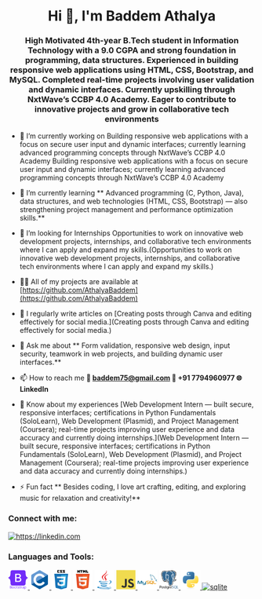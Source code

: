 <h1 align="center">Hi 👋, I'm Baddem Athalya</h1>
<h3 align="center">High Motivated 4th-year B.Tech student in Information Technology with a 9.0 CGPA and strong foundation in programming, data structures. Experienced in building responsive web applications using HTML, CSS, Bootstrap, and MySQL. Completed real-time projects involving user validation and dynamic interfaces. Currently upskilling through NxtWave’s CCBP 4.0 Academy. Eager to contribute to innovative projects and grow in collaborative tech environments</h3>

- 🔭 I’m currently working on Building responsive web applications with a focus on secure user input and dynamic interfaces; currently learning advanced programming concepts through NxtWave’s CCBP 4.0 Academy Building responsive web applications with a focus on secure user input and dynamic interfaces; currently learning advanced programming concepts through NxtWave’s CCBP 4.0 Academy

- 🌱 I’m currently learning ** Advanced programming (C, Python, Java), data structures, and web technologies (HTML, CSS, Bootstrap) — also strengthening project management and performance optimization skills.**

- 👯 I’m looking for Internships Opportunities to work on innovative web development projects, internships, and collaborative tech environments where I can apply and expand my skills.(Opportunities to work on innovative web development projects, internships, and collaborative tech environments where I can apply and expand my skills.)

- 👨‍💻 All of my projects are available at [https://github.com/AthalyaBaddem](https://github.com/AthalyaBaddem)

- 📝 I regularly write articles on [Creating posts through Canva and editing effectively for social media.](Creating posts through Canva and editing effectively for social media.)

- 💬 Ask me about ** Form validation, responsive web design, input security, teamwork in web projects, and building dynamic user interfaces.**

- 📫 How to reach me **📧 baddem75@gmail.com
                       📱 +91 7794960977
                       🌐 LinkedIn**

- 📄 Know about my experiences [Web Development Intern — built secure, responsive interfaces; certifications in Python Fundamentals (SoloLearn), Web Development (Plasmid), and Project Management (Coursera); real-time projects improving user experience and data accuracy and currently doing internships.](Web Development Intern — built secure, responsive interfaces; certifications in Python Fundamentals (SoloLearn), Web Development (Plasmid), and Project Management (Coursera); real-time projects improving user experience and data accuracy and currently doing internships.)

- ⚡ Fun fact ** Besides coding, I love art crafting, editing, and exploring music for relaxation and creativity!**

<h3 align="left">Connect with me:</h3>
<p align="left">
<a href="https://linkedin.com/in/https://linkedin.com" target="blank"><img align="center" src="https://raw.githubusercontent.com/rahuldkjain/github-profile-readme-generator/master/src/images/icons/Social/linked-in-alt.svg" alt="https://linkedin.com" height="30" width="40" /></a>
</p>

<h3 align="left">Languages and Tools:</h3>
<p align="left"> <a href="https://getbootstrap.com" target="_blank" rel="noreferrer"> <img src="https://raw.githubusercontent.com/devicons/devicon/master/icons/bootstrap/bootstrap-plain-wordmark.svg" alt="bootstrap" width="40" height="40"/> </a> <a href="https://www.cprogramming.com/" target="_blank" rel="noreferrer"> <img src="https://raw.githubusercontent.com/devicons/devicon/master/icons/c/c-original.svg" alt="c" width="40" height="40"/> </a> <a href="https://www.w3schools.com/css/" target="_blank" rel="noreferrer"> <img src="https://raw.githubusercontent.com/devicons/devicon/master/icons/css3/css3-original-wordmark.svg" alt="css3" width="40" height="40"/> </a> <a href="https://www.w3.org/html/" target="_blank" rel="noreferrer"> <img src="https://raw.githubusercontent.com/devicons/devicon/master/icons/html5/html5-original-wordmark.svg" alt="html5" width="40" height="40"/> </a> <a href="https://www.java.com" target="_blank" rel="noreferrer"> <img src="https://raw.githubusercontent.com/devicons/devicon/master/icons/java/java-original.svg" alt="java" width="40" height="40"/> </a> <a href="https://developer.mozilla.org/en-US/docs/Web/JavaScript" target="_blank" rel="noreferrer"> <img src="https://raw.githubusercontent.com/devicons/devicon/master/icons/javascript/javascript-original.svg" alt="javascript" width="40" height="40"/> </a> <a href="https://www.mysql.com/" target="_blank" rel="noreferrer"> <img src="https://raw.githubusercontent.com/devicons/devicon/master/icons/mysql/mysql-original-wordmark.svg" alt="mysql" width="40" height="40"/> </a> <a href="https://www.postgresql.org" target="_blank" rel="noreferrer"> <img src="https://raw.githubusercontent.com/devicons/devicon/master/icons/postgresql/postgresql-original-wordmark.svg" alt="postgresql" width="40" height="40"/> </a> <a href="https://www.python.org" target="_blank" rel="noreferrer"> <img src="https://raw.githubusercontent.com/devicons/devicon/master/icons/python/python-original.svg" alt="python" width="40" height="40"/> </a> <a href="https://www.sqlite.org/" target="_blank" rel="noreferrer"> <img src="https://www.vectorlogo.zone/logos/sqlite/sqlite-icon.svg" alt="sqlite" width="40" height="40"/> </a> </p>
